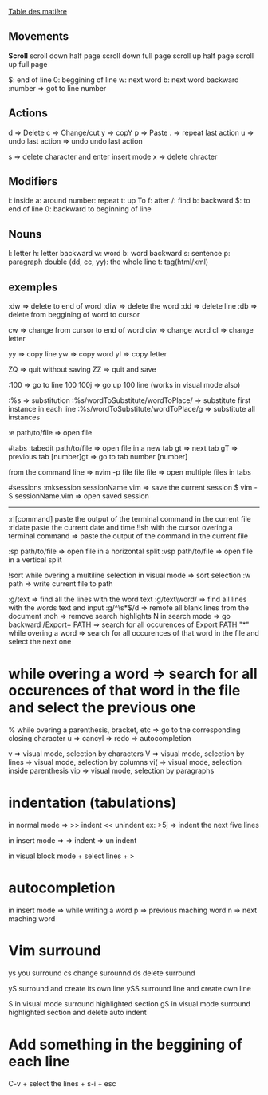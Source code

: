 [Table des matière](../table_of_content.md)

## Movements
**Scroll**
<c-d> scroll down half page
<c-f> scroll down full page
<c-u> scroll up half page
<c-b> scroll up full page

$: end of line
0: beggining of line
w: next word
b: next word backward
:number => got to line number

## Actions
d => Delete
c => Change/cut
y => copY
p => Paste
. => repeat last action
u => undo last action
<C-r> => undo undo last action

s => delete character and enter insert mode 
x => delete chracter

## Modifiers
i: inside
a: around
number: repeat 
t: up To
f: after
/: find
b: backward
$: to end of line
0: backward to beginning of line

## Nouns
l: letter
h: letter backward
w: word
b: word backward
s: sentence
p: paragraph
double (dd, cc, yy): the whole line
t: tag(html/xml)


## exemples
:dw => delete to end of word
:diw => delete the word
:dd => delete line
:db => delete from beggining of word to cursor

cw => change from cursor to end of word
ciw => change word
cl => change letter


yy => copy line
yw => copy word
yl => copy letter

ZQ => quit without saving
ZZ => quit and save

:100 => go to line 100
100j => go up 100 line (works in visual mode also)

:%s => substitution
:%s/wordToSubstitute/wordToPlace/ => substitute first instance in each line
:%s/wordToSubstitute/wordToPlace/g => substitute all instances

:e path/to/file => open file

#tabs
:tabedit path/to/file => open file in a new tab
gt => next tab
gT => previous tab
[number]gt => go to tab number [number]

from the command line => nvim -p file file file => open multiple files in tabs

#sessions
:mksession sessionName.vim => save the current session
$ vim -S sessionName.vim => open saved session

______

:r![command] paste the output of the terminal command in the current file
:r!date paste the current date and time
!!sh with the cursor overing a terminal command => paste the output of the command in the current file

:sp path/to/file => open file in a horizontal split
:vsp path/to/file => open file in a vertical split

!sort while overing a multiline selection in visual mode => sort selection 
:w path => write current file to path

:g/text => find all the lines with the word text
:g/text\word/ => find all lines with the words text and input
:g/^\s*$/d => remofe all blank lines from the document
:noh => remove search highlights
N in search mode => go backward
/Export\+ PATH => search for all occurences of Export PATH
"*" while overing a word => search for all occurences of that word in the file and select the next one
# while overing a word => search for all occurences of that word in the file and select the previous one

% while overing a parenthesis, bracket, etc => go to the corresponding closing character
u => cancyl
<C-r> => redo
<c-n> => autocompletion

v => visual mode, selection by characters 
V => visual mode, selection by lines
<c-v> => visual mode, selection by columns
vi( => visual mode, selection inside parenthesis
vip => visual mode, selection by paragraphs

# indentation (tabulations)
in normal mode => >> indent
	<< unindent
ex: >5j => indent the next five lines

in insert mode => <c-T> => indent
	<c-D> => un indent

in visual block mode
<C-v> + select lines + >

# autocompletion
in insert mode => <c-p> while writing a word
	p => previous maching word
	n => next maching word

# Vim surround

ys you surround
cs change surounnd
ds delete surround

yS surround and create its own line
ySS surround line and create own line

S in visual mode surround highlighted section
gS in visual mode surround highlighted section and delete auto indent

# Add something in the beggining of each line
C-v + select the lines + s-i + esc

